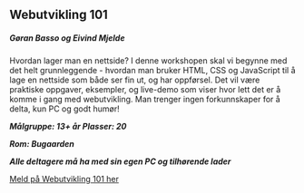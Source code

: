 ## Webutvikling 101
##### Gøran Basso og Eivind Mjelde

Hvordan lager man en nettside?
I denne workshopen skal vi begynne med det helt grunnleggende - hvordan man bruker HTML, CSS og JavaScript til å lage en nettside som både ser fin ut, og har oppførsel.
Det vil være praktiske oppgaver, eksempler, og live-demo som viser hvor lett det er å komme i gang med webutvikling.
Man trenger ingen forkunnskaper for å delta, kun PC og godt humør!
					

***Målgruppe: 13+ år      Plasser: 20***

***Rom: Bugaarden***

***Alle deltagere må ha med sin egen PC og tilhørende lader***

[Meld på Webutvikling 101 her](https://boosterconf.ticketco.events/no/nb/e/webutvikling_2024)